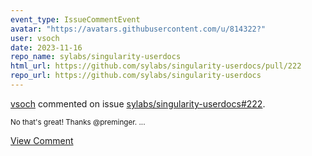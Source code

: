 ```yaml
---
event_type: IssueCommentEvent
avatar: "https://avatars.githubusercontent.com/u/814322?"
user: vsoch
date: 2023-11-16
repo_name: sylabs/singularity-userdocs
html_url: https://github.com/sylabs/singularity-userdocs/pull/222
repo_url: https://github.com/sylabs/singularity-userdocs
---
```


<a href='https://github.com/vsoch' target='_blank'>vsoch</a> commented on issue <a href='https://github.com/sylabs/singularity-userdocs/pull/222' target='_blank'>sylabs/singularity-userdocs#222</a>.

<small>No that's great! Thanks @preminger. ...</small>

<a href='https://github.com/sylabs/singularity-userdocs/pull/222' target='_blank'>View Comment</a>